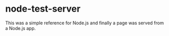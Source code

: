 # node-test-server
This was a simple reference for Node.js and finally a page was served from a Node.js app.